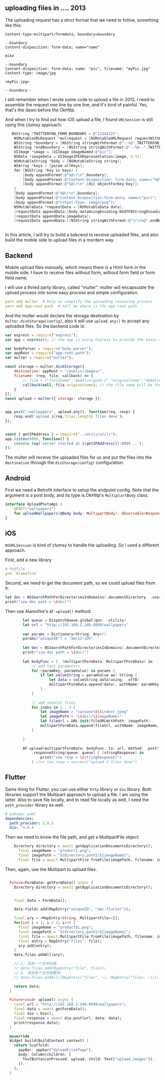 
## uploading files in .... 2013
The uploading request has a strict format that we need to follow, something like this: 

```
Content-type:multipart/formdata, boundary=boundary

--boundary
Content-disposition: form-data; name="name"

mike

--boundary
Content-disposition: form-data; name: "pic", filename: "myPic.jpg"
Content-type: image/jpg

<myPic.jpg>

--boundary--
```

I still remember when I wrote some code to upload a file in 2013, I need to assemble the request one line by one line, and it's kind of painful. Yes, that's the dawn before the OkHttp. 

And when I try to find out how iOS upload a file, I found `URLSession` is still using this clumsy approach: 

```objective-c
   NSString *TWITTERFON_FORM_BOUNDARY = @"12344321";
    NSMutableURLRequest *mulrequest = [NSMutableURLRequest requestWithURL:[NSURL URLWithString:@"http"] cachePolicy:(NSURLRequestReloadIgnoringLocalCacheData) timeoutInterval:10];
    NSString *boundary = [NSString stringWithFormat:@"--%@",TWITTERFON_FORM_BOUNDARY];
    NSString *endBoundary = [NSString stringWithFormat:@"--%@--",TWITTERFON_FORM_BOUNDARY];
    UIImage *image = [UIImage imageNamed:@"pic"];
    NSData *imageData = UIImageJPEGRepresentation(image, 0.3);
    NSMutableString *body = [NSMutableString string];
    NSArray *keys = [param allKeys];
    for (NSString *key in keys) {
        [body appendFormat:@"%@\r\n",boundary];
        [body appendFormat:@"Content-Disposition: form-data; name=\"%@\"\r\n\r\n",key];
        [body appendFormat:@"%@\r\n",[dic objectForKey:key]];
    }
    [body appendFormat:@"%@\r\n",boundary];
    [body appendFormat:@"Content-Disposition:form-data; name=\"pic\"; filename=\"myPic.jpg\"\r\n"];
    [body appendFormat:@"Cotent-Type: image/png"];
    NSMutableData *requestData = [NSMutableData data];
    [requestData appendData:[body dataUsingEncoding:NSUTF8StringEncoding]];
    [requestData appendData:imageData];
    [requestData appendData:[[NSString stringWithFormat:@"\r\n%@",endBoundary] dataUsingEncoding:NSUTF8StringEncoding]];
    
```

In this article, I will try to build a bakcend to receive uploaded files, and also build the mobile side to upload files in a mordern way.

## Backend
Mobile upload files manually, which means there is a Html form in the mobile side. I have to receive files without form, without form field or form field name. 

I will use a thried party library, called "multer". 
multer will encapsulate the upload process into some easy process and simple configuration. 

```yaml
yarn add multer  # help us simplify the uploading receiving process
yarn add app-root-path  # tell me where is the app root path
```

And the multer would declare the storage destination by `multer.diskStorage(config)`, also it will use `upload.any()` to accept any uploaded files. So the backend code is:

```js
var express = require("express");
var app = express(); // the app is using Express to provide the basic router

var bodyParser = require("body-parser");
var appRoot = require("app-root-path");
var multer = require("multer");

const storage = multer.diskStorage({
    destination: appRoot + "/public/images/",
    filename: (req, file, callback) => {
        // file = {"fieldname":"de84lvxrgy59-1","originalname":"de84lvxrgy59-1","encoding":"7bit","mimetype":"application/octet-stream"}
        callback(null, file.originalname); // the file name will be the second arg: `file.originalname`
    }
});
const upload = multer({ storage: storage });


app.post("/wallpapers", upload.any(), function(req, resp) {
    resp.end(`upload ${req.files.length} files done`);
});


const { getIPAddress } = require("../utils/utils");
app.listen(8899, function() {
    console.log(`server started at ${getIPAddress()}:8899...`);
});

```

The multer will receive the uploaded files for us and put the files into the `destination` through the `disStorage(config)` configuration. 


## Android
First we need a Retrofit interface to setup the endpoint config. Note that the argument is a post body, and its type is OkHttp's `MultiplartBody` class.

```kotlin
interface UploadPhotoApi {
    @POST("wallpapers")
    fun uploadWallpapers(@Body body: MultipartBody): Observable<ResponseBody>
}
```




## iOS

`NSURLSession` is kind of clumsy to handle the uploading. So I used a different approach.

First, add a new library

```yaml
# Podfile
pod `Alamofire`
```

Second, we need to get the document path, so we could upload files from it: 

```swift
let doc = NSSearchPathForDirectoriesInDomains(.documentDirectory, .userDomainMask, true)[0]
print("szw doc path = \(doc)")
```

Then use Alamofire's `AF.upload()` method:

```swift
        let queue = DispatchQueue.global(qos: .utility)
        let url = "http://192.168.2.246:8899/wallpapers"
        
        var params = Dictionary<String, Any>()
        params["uniqueID"] = "abc12-iOS"
        
        let doc = NSSearchPathForDirectoriesInDomains(.documentDirectory, .userDomainMask, true)[0]
        print("szw doc path = \(doc)")
        
        let bodyFunc = {  (multipartFormData: MultipartFormData) in
            // add text parameters
            for (paramKey, paramValue) in params {
                if let valueString = paramValue as? String {
                    let data = valueString.data(using: .utf8)
                    multipartFormData.append(data!, withName: paramKey)
                }
            }
            
            // add several files
            for index in 1...3 {
                let imageName = "carousel0\(index).jpeg"
                let imagePath = "\(doc)/\(imageName)"
                let fileUrl = URL.init(fileURLWithPath: imagePath)
                multipartFormData.append(fileUrl, withName: imageName, fileName: imageName, mimeType: "image/jpg")
            }

        }
        
        AF.upload(multipartFormData: bodyFunc, to: url, method: .post)
            .responseString(queue: queue) { (stringResponse) in
                print("szw resp = \(stringResponse)")
            } //=> szw resp = success("upload 3 files done")
```

## Flutter
Same thing for Flutter, you can use either `http` library or `dio` library. Both libraries support the Multipart approach to upload a file. I am using the latter.
Also to save file locally, and to read file locally as well, I need the `path_provider` library as well.

```yaml
# pubspec.yaml
dependencies:
  path_provider: 2.0.5
  dio: ^4.0.4
```

Then we need to know the file path, and get a MultipartFile object: 

```dart 
    Directory directory = await getApplicationDocumentsDirectory();
      final imageName = "product1.png";
      final imagePath = "${directory.path}/${imageName}";
      final file = await MultipartFile.fromFile(imagePath, filename: imageName);
```

Then, again, use the Multipart to upload files. 

```dart

  Future<FormData> getFormData() async {
    Directory directory = await getApplicationDocumentsDirectory();


    final data = FormData();

    data.fields.add(MapEntry("uniqueID", "abc-flutter"));

    final ary = <MapEntry<String, MultipartFile>>[];
    for(int i = 1; i < 4; i++) {
      final imageName = "product$i.png";
      final imagePath = "${directory.path}/${imageName}";
      final file = await MultipartFile.fromFile(imagePath, filename: imageName);
      final entry = MapEntry("files", file);
      ary.add(entry);
    }
    data.files.addAll(ary);

    // 1. 添加一个文件时用
    // data.files.add(MapEntry("file", file));
    // 2. 添加多个文件就要用:
    // data.files.addAll([MapEntry("files", ~), MapEntry("files, ~)]); //key由file成了files

    return data;
  }

  Future<void> upload() async {
    const url = "http://192.168.2.246:8899/wallpapers";
    final data = await getFormData();
    final dio = Dio();
    final response = await dio.post(url, data: data);
    print(response.data);
  }

  @override
  Widget build(BuildContext context) {
    return Scaffold(
      appBar: appbar("UploadFilesPage"),
      body: Column(children: [
        TextButton(onPressed: upload, child: Text("upload_images")),
      ]),
    );
  }
```